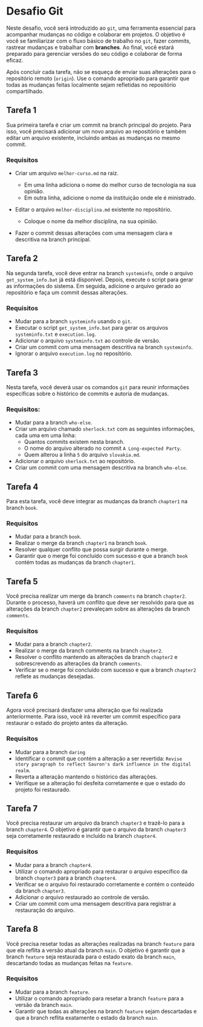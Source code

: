 # Desafio Git

Neste desafio, você será introduzido ao `git`, uma ferramenta essencial para acompanhar mudanças no código e colaborar em projetos. O objetivo é você se familiarizar com o fluxo básico de trabalho no `git`, fazer commits, rastrear mudanças e trabalhar com __branches__. Ao final, você estará preparado para gerenciar versões do seu código e colaborar de forma eficaz.

Após concluir cada tarefa, não se esqueça de enviar suas alterações para o repositório remoto (`origin`). Use o comando apropriado para garantir que todas as mudanças feitas localmente sejam refletidas no repositório compartilhado.

## Tarefa 1

Sua primeira tarefa é criar um commit na branch principal do projeto. Para isso, você precisará adicionar um novo arquivo ao repositório e também editar um arquivo existente, incluindo ambas as mudanças no mesmo commit.

### Requisitos

- Criar um arquivo `melhor-curso.md` na raiz.
  - Em uma linha adiciona o nome do melhor curso de tecnologia na sua opinião.
  - Em outra linha, adicione o nome da instituição onde ele é ministrado.

- Editar o arquivo `melhor-disciplina.md` existente no repositório.
  - Coloque o nome da melhor disciplina, na sua opinião.

- Fazer o commit dessas alterações com uma mensagem clara e descritiva na branch principal.

## Tarefa 2

Na segunda tarefa, você deve entrar na branch `systeminfo`, onde o arquivo `get_system_info.bat` já está disponível. Depois, execute o script para gerar as informações do sistema. Em seguida, adicione o arquivo gerado ao repositório e faça um commit dessas alterações.

### Requisitos

- Mudar para a branch `systeminfo` usando o `git`.
- Executar o script `get_system_info.bat` para gerar os arquivos `systeminfo.txt` e `execution.log`.
- Adicionar o arquivo `systeminfo.txt` ao controle de versão.
- Criar um commit com uma mensagem descritiva na branch `systeminfo`.
- Ignorar o arquivo `execution.log` no repositório.

## Tarefa 3

Nesta tarefa, você deverá usar os comandos `git` para reunir informações específicas sobre o histórico de commits e autoria de mudanças.

### Requisitos:

- Mudar para a branch `who-else`.
- Criar um arquivo chamado `sherlock.txt` com as seguintes informações, cada uma em uma linha:
  - Quantos commits existem nesta branch.
  - O nome do arquivo alterado no commit `A Long-expected Party`.
  - Quem alterou a linha `5` do arquivo `slovakia.md`.
- Adicionar o arquivo `sherlock.txt` ao repositório.
- Criar um commit com uma mensagem descritiva na branch `who-else`.

## Tarefa 4

Para esta tarefa, você deve integrar as mudanças da branch `chapter1` na branch `book`.

### Requisitos

- Mudar para a branch `book`.
- Realizar o merge da branch `chapter1` na branch `book`.
- Resolver qualquer conflito que possa surgir durante o merge.
- Garantir que o merge foi concluído com sucesso e que a branch `book` contém todas as mudanças da branch `chapter1`.

## Tarefa 5

Você precisa realizar um merge da branch `comments` na branch `chapter2`. Durante o processo, haverá um conflito que deve ser resolvido para que as alterações da branch `chapter2` prevaleçam sobre as alterações da branch `comments`.

### Requisitos

- Mudar para a branch `chapter2`.
- Realizar o merge da branch comments na branch `chapter2`.
- Resolver o conflito mantendo as alterações da branch `chapter2` e sobrescrevendo as alterações da branch `comments`.
- Verificar se o merge foi concluído com sucesso e que a branch `chapter2` reflete as mudanças desejadas.

## Tarefa 6

Agora você precisará desfazer uma alteração que foi realizada anteriormente. Para isso, você irá reverter um commit específico para restaurar o estado do projeto antes da alteração.

### Requisitos

- Mudar para a branch `daring`
- Identificar o commit que contém a alteração a ser revertida: `Revise story paragraph to reflect Sauron's dark influence in the digital realm`.
- Reverta a alteração mantendo o histórico das alterações.
- Verifique se a alteração foi desfeita corretamente e que o estado do projeto foi restaurado.

## Tarefa 7

Você precisa restaurar um arquivo da branch `chapter3` e trazê-lo para a branch `chapter4`. O objetivo é garantir que o arquivo da branch `chapter3` seja corretamente restaurado e incluído na branch `chapter4`.

### Requisitos

- Mudar para a branch `chapter4`.
- Utilizar o comando apropriado para restaurar o arquivo específico da branch `chapter3` para a branch `chapter4`.
- Verificar se o arquivo foi restaurado corretamente e contém o conteúdo da branch `chapter3`.
- Adicionar o arquivo restaurado ao controle de versão.
- Criar um commit com uma mensagem descritiva para registrar a restauração do arquivo.

## Tarefa 8

Você precisa resetar todas as alterações realizadas na branch `feature` para que ela reflita a versão atual da branch `main`. O objetivo é garantir que a branch `feature` seja restaurada para o estado exato da branch `main`, descartando todas as mudanças feitas na `feature`.

### Requisitos

- Mudar para a branch `feature`.
- Utilizar o comando apropriado para resetar a branch `feature` para a versão da branch `main`.
- Garantir que todas as alterações na branch `feature` sejam descartadas e que a branch reflita exatamente o estado da branch `main`.

